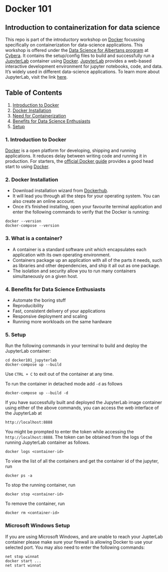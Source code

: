 # Docker 101
## Introduction to containerization for data science

This repo is part of the introductory workshop on [Docker][docker] focussing specifically on containerization for data-science applications. This workshop is offered under the [Data Science for Albertans program](dsfa) at [Cybera][cybera]. It contains the setup/config files to build and successfully run a [JupyterLab][jupyterlab] container using [Docker][docker]. [JupyterLab][jupyterlab] provides a web-based interactive development environment for jupyter notebooks, code, and data. It’s widely used in different data-science applications. To learn more about JupyterLab, visit the link [here](jupyterlab). 

## Table of Contents
1. [Introduction to Docker](#1)
2. [Docker Installation](#2)
3. [Need for Containerization](#3)
4. [Benefits for Data Science Enthusiasts](#4)
5. [Setup](#5)

<a id="1"></a>
### 1. Introduction to Docker
[Docker](docker) is a open platform for developing, shipping and running applications. It reduces delay between writing code and running it in production.
For starters, the [official Docker guide][guide] provides a good head start to using [Docker][docker]. 

<a id="2"></a>
### 2. Docker Installation 
- Download installation wizard from [Dockerhub][install-docker]. 
- It will lead you through all the steps for your operating system. You can also create an online account. 
- Once it’s finished installing, open your favourite terminal application and enter the following commands to verify that the Docker is running:  
```
docker --version
docker-compose --version
```

<a id="3"></a>
### 3. What is a container?
- A container is a standard software unit which encapsulates each application with its own operating environment. 
- Containers package up an application with all of the parts it needs, such as libraries and other dependencies, and ship it all out as one package. 
- The isolation and security allow you to run many containers simultaneously on a given host.  

<a id="4"></a>
### 4. Benefits for Data Science Enthusiasts
- Automate the boring stuff
- Reproducibility
- Fast, consistent delivery of your applications
- Responsive deployment and scaling
- Running more workloads on the same hardware

<a id="5"></a>
### 5. Setup 
Run the following commands in your terminal to build and deploy the JupyterLab container:
```
cd docker101_jupyterlab
docker-compose up --build
```
Use `CTRL + C` to exit out of the container at any time. 

To run the container in detached mode add `-d` as follows
```
docker-compose up --build -d
```

If you have successfully built and deployed the JupyterLab image container using either of the above commands, you can access the web interface of the JupyterLab at 
```
http://localhost:8888
```

You might be prompted to enter the token while accessing the `http://localhost:8888`. The token can be obtained from the logs of the running JupyterLab container as follows. 

```
docker logs <container-id>
```

To view the list of all the containers and get the container id of the jupyter, run 
```
docker ps -a
```

To stop the running container, run
```
docker stop <container-id>
```

To remove the container, run
```
docker rm <container-id>
```


### Microsoft Windows Setup

If you are using Microsoft Windows, and are unable to reach your JupterLab container please make sure your firewall is allowing Docker to use your selected port.  You may also need to enter the following commands:
```
net stop winnat
docker start ...
net start winnat
```

[dsfa]:https://www.cybera.ca/data-science-for-albertans/
[jupyterlab]:https://jupyter.org/
[docker]:https://www.docker.com/
[guide]:https://docs.docker.com/get-started/overview/
[cybera]:https://www.cybera.ca/
[install-docker]:https://docs.docker.com/get-docker/
